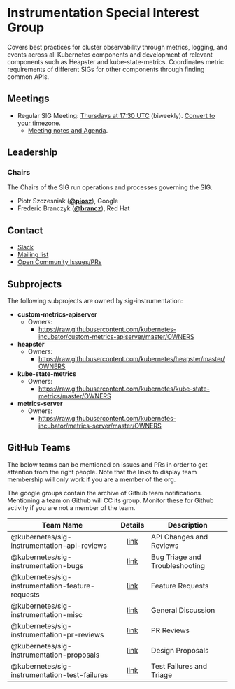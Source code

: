 <!---
This is an autogenerated file!

Please do not edit this file directly, but instead make changes to the
sigs.yaml file in the project root.

To understand how this file is generated, see https://git.k8s.io/community/generator/README.md
--->
# Instrumentation Special Interest Group

Covers best practices for cluster observability through metrics, logging, and events across all Kubernetes components and development of relevant components such as Heapster and kube-state-metrics. Coordinates metric requirements of different SIGs for other components through finding common APIs.

## Meetings
* Regular SIG Meeting: [Thursdays at 17:30 UTC](https://docs.google.com/document/d/1FQx0BPlkkl1Bn0c9ocVBxYIKojpmrS1CFP5h0DI68AE/edit) (biweekly). [Convert to your timezone](http://www.thetimezoneconverter.com/?t=17:30&tz=UTC).
  * [Meeting notes and Agenda](https://docs.google.com/document/d/1gWuAATtlmI7XJILXd31nA4kMq6U9u63L70382Y3xcbM/edit).

## Leadership

### Chairs
The Chairs of the SIG run operations and processes governing the SIG.

* Piotr Szczesniak (**[@piosz](https://github.com/piosz)**), Google
* Frederic Branczyk (**[@brancz](https://github.com/brancz)**), Red Hat

## Contact
* [Slack](https://kubernetes.slack.com/messages/sig-instrumentation)
* [Mailing list](https://groups.google.com/forum/#!forum/kubernetes-sig-instrumentation)
* [Open Community Issues/PRs](https://github.com/kubernetes/community/labels/sig%2Finstrumentation)

## Subprojects

The following subprojects are owned by sig-instrumentation:
- **custom-metrics-apiserver**
  - Owners:
    - https://raw.githubusercontent.com/kubernetes-incubator/custom-metrics-apiserver/master/OWNERS
- **heapster**
  - Owners:
    - https://raw.githubusercontent.com/kubernetes/heapster/master/OWNERS
- **kube-state-metrics**
  - Owners:
    - https://raw.githubusercontent.com/kubernetes/kube-state-metrics/master/OWNERS
- **metrics-server**
  - Owners:
    - https://raw.githubusercontent.com/kubernetes-incubator/metrics-server/master/OWNERS

## GitHub Teams

The below teams can be mentioned on issues and PRs in order to get attention from the right people.
Note that the links to display team membership will only work if you are a member of the org.

The google groups contain the archive of Github team notifications.
Mentioning a team on Github will CC its group.
Monitor these for Github activity if you are not a member of the team.

| Team Name | Details | Description |
| --------- |:-------:| ----------- |
| @kubernetes/sig-instrumentation-api-reviews | [link](https://github.com/orgs/kubernetes/teams/sig-instrumentation-api-reviews) | API Changes and Reviews |
| @kubernetes/sig-instrumentation-bugs | [link](https://github.com/orgs/kubernetes/teams/sig-instrumentation-bugs) | Bug Triage and Troubleshooting |
| @kubernetes/sig-instrumentation-feature-requests | [link](https://github.com/orgs/kubernetes/teams/sig-instrumentation-feature-requests) | Feature Requests |
| @kubernetes/sig-instrumentation-misc | [link](https://github.com/orgs/kubernetes/teams/sig-instrumentation-misc) | General Discussion |
| @kubernetes/sig-instrumentation-pr-reviews | [link](https://github.com/orgs/kubernetes/teams/sig-instrumentation-pr-reviews) | PR Reviews |
| @kubernetes/sig-instrumentation-proposals | [link](https://github.com/orgs/kubernetes/teams/sig-instrumentation-proposals) | Design Proposals |
| @kubernetes/sig-instrumentation-test-failures | [link](https://github.com/orgs/kubernetes/teams/sig-instrumentation-test-failures) | Test Failures and Triage |

<!-- BEGIN CUSTOM CONTENT -->

<!-- END CUSTOM CONTENT -->
